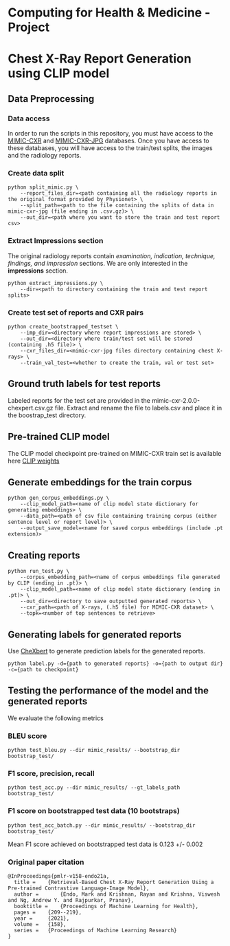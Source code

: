 # Computing for Health & Medicine - Project

# Chest X-Ray Report Generation using CLIP model
 
## Data Preprocessing

### Data access
In order to run the scripts in this repository, you must have access to the [MIMIC-CXR](https://physionet.org/content/mimic-cxr/2.0.0/files/#files-panel) and [MIMIC-CXR-JPG](https://physionet.org/content/mimic-cxr-jpg/2.1.0/) databases.
Once you have access to these databases, you will have access to the train/test splits, the images and the radiology reports.

### Create data split

```
python split_mimic.py \
    --report_files_dir=<path containing all the radiology reports in the original format provided by Physionet> \
    --split_path=<path to the file containing the splits of data in mimic-cxr-jpg (file ending in .csv.gz)> \
    --out_dir=<path where you want to store the train and test report csv>
```

### Extract Impressions section

The original radiology reports contain <i>examination,  indication, technique, findings, and impression</i> sections. We are only interested in the <b>impressions</b> section.

```
python extract_impressions.py \
    --dir=<path to directory containing the train and test report splits>
```

### Create test set of reports and CXR pairs

```
python create_bootstrapped_testset \
    --imp_dir=<directory where report impressions are stored> \
    --out_dir=<directory where train/test set will be stored (containing .h5 file)> \
    --cxr_files_dir=<mimic-cxr-jpg files directory containing chest X-rays> \
    --train_val_test=<whether to create the train, val or test set>
```

## Ground truth labels for test reports

Labeled reports for the test set are provided in the mimic-cxr-2.0.0-chexpert.csv.gz file. Extract and rename the file to labels.csv and place it in the boostrap_test directory.

## Pre-trained CLIP model

The CLIP model checkpoint pre-trained on MIMIC-CXR train set is available here [CLIP weights](https://stanfordmedicine.app.box.com/s/dbebk0jr5651dj8x1cu6b6kqyuuvz3ml)

## Generate embeddings for the train corpus

```
python gen_corpus_embeddings.py \
    --clip_model_path=<name of clip model state dictionary for generating embeddings> \
    --data_path=<path of csv file containing training corpus (either sentence level or report level)> \
    --output_save_model=<name for saved corpus embeddings (include .pt extension)>
```

## Creating reports

```
python run_test.py \
    --corpus_embedding_path=<name of corpus embeddings file generated by CLIP (ending in .pt)> \
    --clip_model_path=<name of clip model state dictionary (ending in .pt)> \
    --out_dir=<directory to save outputted generated reports> \
    --cxr_path=<path of X-rays, (.h5 file) for MIMIC-CXR dataset> \
    --topk=<number of top sentences to retrieve>
```

## Generating labels for generated reports

Use [CheXbert](https://github.com/stanfordmlgroup/CheXbert/tree/master) to generate prediction labels for the generated reports.

```
python label.py -d={path to generated reports} -o={path to output dir} -c={path to checkpoint}
```

## Testing the performance of the model and the generated reports

We evaluate the following metrics

### BLEU score

```
python test_bleu.py --dir mimic_results/ --bootstrap_dir bootstrap_test/
```

### F1 score, precision, recall

```
python test_acc.py --dir mimic_results/ --gt_labels_path bootstrap_test/
```

### F1 score on bootstrapped test data (10 bootstraps)
```
python test_acc_batch.py --dir mimic_results/ --bootstrap_dir bootstrap_test/
```

Mean F1 score achieved on bootstrapped test data is 0.123 +/- 0.002


### Original paper citation

```
@InProceedings{pmlr-v158-endo21a,
  title = 	 {Retrieval-Based Chest X-Ray Report Generation Using a Pre-trained Contrastive Language-Image Model},
  author =       {Endo, Mark and Krishnan, Rayan and Krishna, Viswesh and Ng, Andrew Y. and Rajpurkar, Pranav},
  booktitle = 	 {Proceedings of Machine Learning for Health},
  pages = 	 {209--219},
  year = 	 {2021},
  volume = 	 {158},
  series = 	 {Proceedings of Machine Learning Research}
}
```
